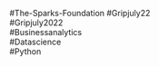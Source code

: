 #The-Sparks-Foundation 
#Gripjuly22  
#Gripjuly2022    
#Businessanalytics   
#Datascience  
#Python
